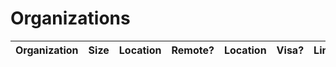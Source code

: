 # Organizations

| Organization | Size | Location | Remote? | Location | Visa?  | Link |
| ------------ | ---- | -------- | ------- | -------- | ------ | ---- |
